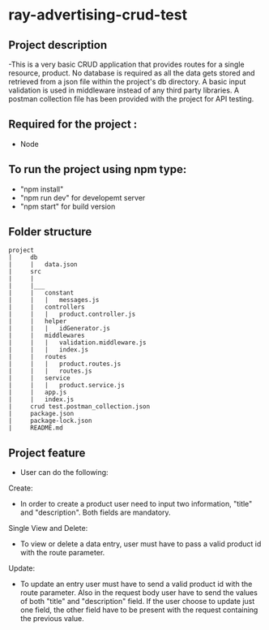 ﻿# ray-advertising-crud-test

## Project description

-This is a very basic CRUD application that provides routes for a single resource, product. No database is required as all the data gets stored and retrieved from a json file within the project's db directory. A basic input validation is used in middleware instead of any third party libraries. A postman collection file has been provided with the project for API testing.

## Required for the project :

- Node

## To run the project using npm type:

- "npm install"
- "npm run dev" for developemt server
- "npm start" for build version

## Folder structure

```
project
|     db
|     |   data.json
|     src
|     |
|     |___
|     |   constant
|     |   |   messages.js
|     |   controllers
|     |   |   product.controller.js
|     |   helper
|     |   |   idGenerator.js
|     |   middlewares
|     |   |   validation.middleware.js
|     |   |   index.js
|     |   routes
|     |   |   product.routes.js
|     |   |   routes.js
|     |   service
|     |   |   product.service.js
|     |   app.js
|     |   index.js
|     crud test.postman_collection.json
|     package.json
|     package-lock.json
|     README.md
```

## Project feature

- User can do the following:

Create:

- In order to create a product user need to input two information, "title" and "description". Both fields are mandatory.

Single View and Delete:

- To view or delete a data entry, user must have to pass a valid product id with the route parameter.

Update:

- To update an entry user must have to send a valid product id with the route parameter. Also in the request body user have to send the values of both "title" and "description" field. If the user choose to update just one field, the other field have to be present with the request containing the previous value.
